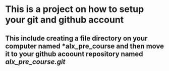 # This is a project on how to setup your git and github account
## This include creating a file directory on your computer named *alx_pre_course and then move it to your github acoount repository named *alx_pre_course.git*